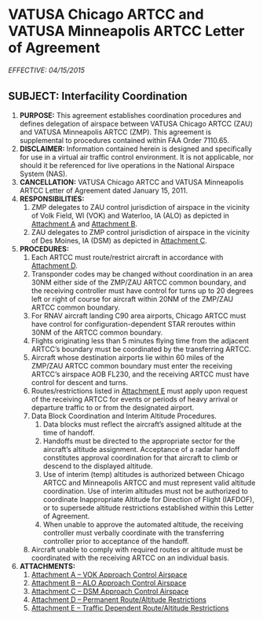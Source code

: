 # VATUSA Chicago ARTCC and VATUSA Minneapolis ARTCC Letter of Agreement
###### EFFECTIVE: 04/15/2015
## SUBJECT: Interfacility Coordination

1. __PURPOSE:__ This agreement establishes coordination procedures and defines delegation of airspace between VATUSA Chicago ARTCC (ZAU) and VATUSA Minneapolis ARTCC (ZMP). This agreement is supplemental to procedures contained within FAA Order 7110.65.
2. __DISCLAIMER:__ Information contained herein is designed and specifically for use in a virtual air traffic control environment. It is not applicable, nor should it be referenced for live operations in the National Airspace System (NAS).
3. __CANCELLATION:__ VATUSA Chicago ARTCC and VATUSA Minneapolis ARTCC Letter of Agreement dated January 15, 2011.
4. __RESPONSIBILITIES:__
    1. ZMP delegates to ZAU control jurisdiction of airspace in the vicinity of Volk Field, WI (VOK) and Waterloo, IA (ALO) as depicted in [Attachment A](sections/attachment-a.md) and [Attachment B](sections/attachment-b.md).
    2. ZAU delegates to ZMP control jurisdiction of airspace in the vicinity of Des Moines, IA (DSM) as depicted in [Attachment C](sections/attachment-c.md).
5. __PROCEDURES:__
    1. Each ARTCC must route/restrict aircraft in accordance with [Attachment D](sections/attachment-d.md).
    2. Transponder codes may be changed without coordination in an area 30NM either side of the ZMP/ZAU ARTCC common boundary, and the receiving controller must have control for turns up to 20 degrees left or right of course for aircraft within 20NM of the ZMP/ZAU ARTCC common boundary.
    3. For RNAV aircraft landing C90 area airports, Chicago ARTCC must have control for configuration-dependent STAR reroutes within 30NM of the ARTCC common boundary.
    4. Flights originating less than 5 minutes flying time from the adjacent ARTCC’s boundary must be coordinated by the transferring ARTCC.
    5. Aircraft whose destination airports lie within 60 miles of the ZMP/ZAU ARTCC common boundary must enter the receiving ARTCC’s airspace AOB FL230, and the receiving ARTCC must have control for descent and turns.
    6. Routes/restrictions listed in [Attachment E](sections/attachment-e.md) must apply upon request of the receiving ARTCC for events or periods of heavy arrival or departure traffic to or from the designated airport.
    7. Data Block Coordination and Interim Altitude Procedures.
        1. Data blocks must reflect the aircraft’s assigned altitude at the time of handoff.
        2. Handoffs must be directed to the appropriate sector for the aircraft’s altitude assignment. Acceptance of a radar handoff constitutes approval coordination for that aircraft to climb or descend to the displayed altitude.
        3. Use of interim (temp) altitudes is authorized between Chicago ARTCC and Minneapolis ARTCC and must represent valid altitude coordination. Use of interim altitudes must not be authorized to coordinate Inappropriate Altitude for Direction of Flight (IAFDOF), or to supersede altitude restrictions established within this Letter of Agreement.
        4. When unable to approve the automated altitude, the receiving controller must verbally coordinate with the transferring controller prior to acceptance of the handoff.
    8. Aircraft unable to comply with required routes or altitude must be coordinated with the receiving ARTCC on an individual basis.
6. __ATTACHMENTS:__
    1. [Attachment A – VOK Approach Control Airspace](sections/attachment-a.md)
    2. [Attachment B – ALO Approach Control Airspace](sections/attachment-b.md)
    3. [Attachment C – DSM Approach Control Airspace](sections/attachment-c.md)
    4. [Attachment D – Permanent Route/Altitude Restrictions](sections/attachment-d.md)
    5. [Attachment E – Traffic Dependent Route/Altitude Restrictions](sections/attachment-e.md)
